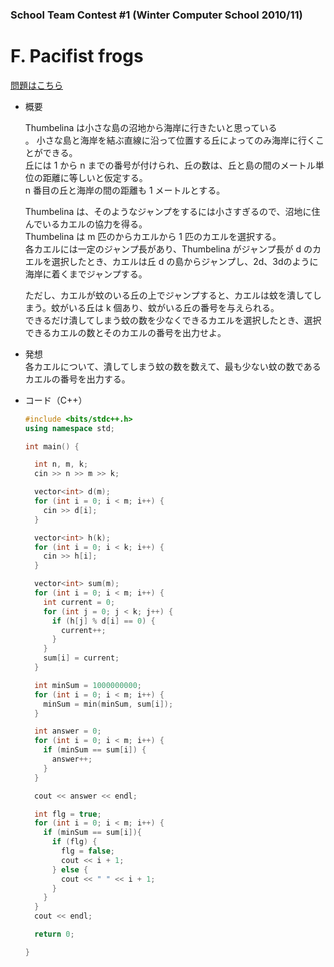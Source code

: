 ### School Team Contest #1 (Winter Computer School 2010/11)

# F. Pacifist frogs

  [問題はこちら](https://codeforces.com/contest/39/problem/F)

- 概要<br>

  Thumbelina は小さな島の沼地から海岸に行きたいと思っている<br>。
  小さな島と海岸を結ぶ直線に沿って位置する丘によってのみ海岸に行くことができる。<br>
  丘には 1 から n までの番号が付けられ、丘の数は、丘と島の間のメートル単位の距離に等しいと仮定する。<br>
  n 番目の丘と海岸の間の距離も 1 メートルとする。<br>

  Thumbelina は、そのようなジャンプをするには小さすぎるので、沼地に住んでいるカエルの協力を得る。<br>
  Thumbelina は m 匹のからカエルから 1 匹のカエルを選択する。<br>
  各カエルには一定のジャンプ長があり、Thumbelina がジャンプ長が d のカエルを選択したとき、カエルは丘 d の島からジャンプし、2d、3dのように海岸に着くまでジャンプする。<br>

  ただし、カエルが蚊のいる丘の上でジャンプすると、カエルは蚊を潰してしまう。蚊がいる丘は k 個あり、蚊がいる丘の番号を与えられる。<br>
  できるだけ潰してしまう蚊の数を少なくできるカエルを選択したとき、選択できるカエルの数とそのカエルの番号を出力せよ。


- 発想<br>
  各カエルについて、潰してしまう蚊の数を数えて、最も少ない蚊の数であるカエルの番号を出力する。  


- コード（C++）

  ```cpp
  #include <bits/stdc++.h>
  using namespace std;

  int main() {

    int n, m, k;
    cin >> n >> m >> k;

    vector<int> d(m);
    for (int i = 0; i < m; i++) {
      cin >> d[i];
    }

    vector<int> h(k);
    for (int i = 0; i < k; i++) {
      cin >> h[i];
    }

    vector<int> sum(m);
    for (int i = 0; i < m; i++) {
      int current = 0;
      for (int j = 0; j < k; j++) {
        if (h[j] % d[i] == 0) {
          current++;
        }
      }
      sum[i] = current;
    }

    int minSum = 1000000000;
    for (int i = 0; i < m; i++) {
      minSum = min(minSum, sum[i]);
    }

    int answer = 0;
    for (int i = 0; i < m; i++) {
      if (minSum == sum[i]) {
        answer++;
      }
    }

    cout << answer << endl;

    int flg = true;
    for (int i = 0; i < m; i++) {
      if (minSum == sum[i]){
        if (flg) {
          flg = false;
          cout << i + 1;
        } else {
          cout << " " << i + 1;
        }
      }
    }
    cout << endl;

    return 0;

  }
  ```
